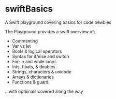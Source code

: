 # swiftBasics
A Swift playground covering basics for code newbies

The Playground provides a swift overview of:

* Commenting
* Var vs let
* Bools & logical operators
* Syntax for if/else and switch
* For-in and while loops
* Ints, floats, & doubles
* Strings, characters & unicode
* Arrays & dictionaries
* Functions & guard

...with optionals covered along the way
